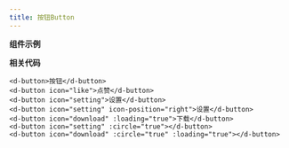 ```yaml
---
title: 按钮Button
---
```




**组件示例**

<ClientOnly>
<button-demo></button-demo>
</ClientOnly>

**相关代码**

```
<d-button>按钮</d-button>
<d-button icon="like">点赞</d-button>
<d-button icon="setting">设置</d-button>
<d-button icon="setting" icon-position="right">设置</d-button>
<d-button icon="download" :loading="true">下载</d-button>
<d-button icon="setting" :circle="true"></d-button>
<d-button icon="download" :circle="true" :loading="true"></d-button>
```
